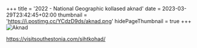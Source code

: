 +++
title = '2022 - National Geographic kollased aknad'
date = 2023-03-29T23:42:45+02:00
thumbnail = 'https://i.postimg.cc/YCdzD9ds/aknad.png'
hidePageThumbnail = true
+++
![Aknad](https://i.postimg.cc/YCdzD9ds/aknad.png)

https://visitsouthestonia.com/sihtkohad/